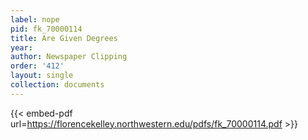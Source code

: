 ```yaml
---
label: nope
pid: fk_70000114
title: Are Given Degrees
year:
author: Newspaper Clipping
order: '412'
layout: single
collection: documents
---
```



{{< embed-pdf url=https://florencekelley.northwestern.edu/pdfs/fk_70000114.pdf >}}